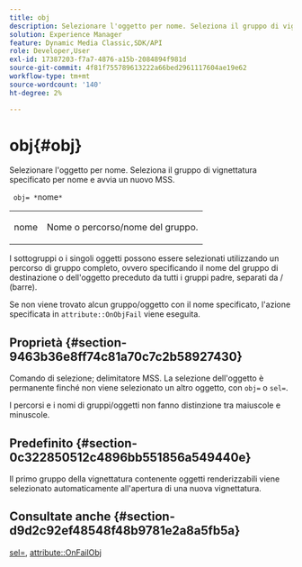 ```yaml
---
title: obj
description: Selezionare l'oggetto per nome. Seleziona il gruppo di vignettatura specificato per nome e avvia un nuovo MSS.
solution: Experience Manager
feature: Dynamic Media Classic,SDK/API
role: Developer,User
exl-id: 17387203-f7a7-4876-a15b-2084894f981d
source-git-commit: 4f81f755789613222a66bed2961117604ae19e62
workflow-type: tm+mt
source-wordcount: '140'
ht-degree: 2%

---
```


# obj{#obj}

Selezionare l&#39;oggetto per nome. Seleziona il gruppo di vignettatura specificato per nome e avvia un nuovo MSS.

` obj= *`nome`*`

<table id="simpletable_6E0DA6CBCDCF4CDDAFA5A4C38E0D5FC5"> 
 <tr class="strow"> 
  <td class="stentry"> <p> <span class="codeph"> <span class="varname"> nome </span> </span> </p> </td> 
  <td class="stentry"> <p>Nome o percorso/nome del gruppo. </p> </td> 
 </tr> 
</table>

I sottogruppi o i singoli oggetti possono essere selezionati utilizzando un percorso di gruppo completo, ovvero specificando il nome del gruppo di destinazione o dell&#39;oggetto preceduto da tutti i gruppi padre, separati da / (barre).

Se non viene trovato alcun gruppo/oggetto con il nome specificato, l&#39;azione specificata in `attribute::OnObjFail` viene eseguita.

## Proprietà {#section-9463b36e8ff74c81a70c7c2b58927430}

Comando di selezione; delimitatore MSS. La selezione dell&#39;oggetto è permanente finché non viene selezionato un altro oggetto, con `obj=` o `sel=`.

I percorsi e i nomi di gruppi/oggetti non fanno distinzione tra maiuscole e minuscole.

## Predefinito {#section-0c322850512c4896bb551856a549440e}

Il primo gruppo della vignettatura contenente oggetti renderizzabili viene selezionato automaticamente all&#39;apertura di una nuova vignettatura.

## Consultate anche {#section-d9d2c92ef48548f48b9781e2a8a5fb5a}

[sel=](../../../../../ir-api/http-protocol/image-rendering-api-ref/c-ir-http-protocol-ref/c-ir-http-protocol-command-reference/r-ir-sel.md#reference-01322c58d414481385c29fcdd27a090b), [attribute::OnFailObj](../../../../../ir-api/material-cat/image-rendering-api-ref/c-ir-material-catalog/c-ir-attributes-reference/r-ir-onfailobj.md#reference-4c6ba90418e84da5831f8573bbbf2c8d)
